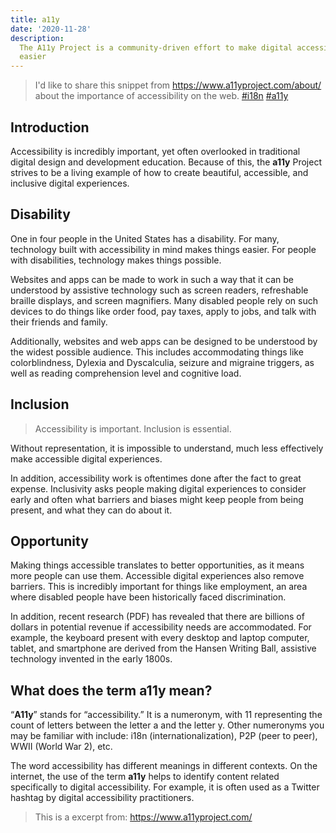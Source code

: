 ```yaml
---
title: a11y
date: '2020-11-28'
description:
  The A11y Project is a community-driven effort to make digital accessibility
  easier
---
```


<!-- @format -->

> I'd like to share this snippet from <https://www.a11yproject.com/about/> about the importance of accessibility on the web.
> [#i18n](https://marketfinder.thinkwithgoogle.com/intl/en_us/guide/how-to-approach-i18n/#overview) [#a11y](https://www.a11yproject.com/about/)

## Introduction

Accessibility is incredibly important, yet often overlooked in traditional
digital design and development education. Because of this, the **a11y** Project strives to be a living example of how to create beautiful, accessible, and inclusive digital experiences.

## Disability

One in four people in the United States has a disability. For many, technology
built with accessibility in mind makes things easier. For people with
disabilities, technology makes things possible.

Websites and apps can be made to work in such a way that it can be understood by
assistive technology such as screen readers, refreshable braille displays, and
screen magnifiers. Many disabled people rely on such devices to do things like
order food, pay taxes, apply to jobs, and talk with their friends and family.

Additionally, websites and web apps can be designed to be understood by the
widest possible audience. This includes accommodating things like
colorblindness, Dylexia and Dyscalculia, seizure and migraine triggers, as well
as reading comprehension level and cognitive load.

## Inclusion

> Accessibility is important. Inclusion is essential.

Without representation, it is impossible to understand, much less effectively
make accessible digital experiences.

In addition, accessibility work is oftentimes done after the fact to great
expense. Inclusivity asks people making digital experiences to consider early
and often what barriers and biases might keep people from being present, and
what they can do about it.

## Opportunity

Making things accessible translates to better opportunities, as it means more
people can use them. Accessible digital experiences also remove barriers. This
is incredibly important for things like employment, an area where disabled
people have been historically faced discrimination.

In addition, recent research (PDF) has revealed that there are billions of
dollars in potential revenue if accessibility needs are accommodated. For
example, the keyboard present with every desktop and laptop computer, tablet,
and smartphone are derived from the Hansen Writing Ball, assistive technology
invented in the early 1800s.

## What does the term **a11y** mean?

“**A11y**” stands for “accessibility.” It is a numeronym, with 11 representing the
count of letters between the letter a and the letter y. Other numeronyms you may
be familiar with include: i18n (internationalization), P2P (peer to peer), WWII
(World War 2), etc.

The word accessibility has different meanings in different contexts. On the
internet, the use of the term **a11y** helps to identify content related
specifically to digital accessibility. For example, it is often used as a
Twitter hashtag by digital accessibility practitioners.

> This is a excerpt from: <https://www.a11yproject.com/>
